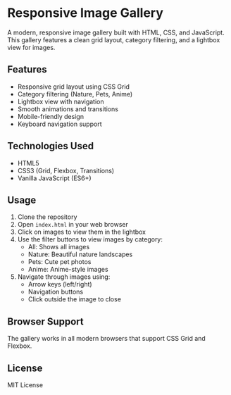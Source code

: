 # Responsive Image Gallery

A modern, responsive image gallery built with HTML, CSS, and JavaScript. This gallery features a clean grid layout, category filtering, and a lightbox view for images.

## Features

- Responsive grid layout using CSS Grid
- Category filtering (Nature, Pets, Anime)
- Lightbox view with navigation
- Smooth animations and transitions
- Mobile-friendly design
- Keyboard navigation support

## Technologies Used

- HTML5
- CSS3 (Grid, Flexbox, Transitions)
- Vanilla JavaScript (ES6+)

## Usage

1. Clone the repository
2. Open `index.html` in your web browser
3. Click on images to view them in the lightbox
4. Use the filter buttons to view images by category:
   - All: Shows all images
   - Nature: Beautiful nature landscapes
   - Pets: Cute pet photos
   - Anime: Anime-style images
5. Navigate through images using:
   - Arrow keys (left/right)
   - Navigation buttons
   - Click outside the image to close

## Browser Support

The gallery works in all modern browsers that support CSS Grid and Flexbox.

## License

MIT License